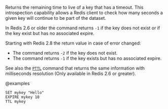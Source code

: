 Returns the remaining time to live of a key that has a timeout.
This introspection capability allows a Redis client to check how many seconds a
given key will continue to be part of the dataset.

In Redis 2.6 or older the command returns `-1` if the key does not exist or if the key exist but has no associated expire.

Starting with Redis 2.8 the return value in case of error changed:

* The command returns `-2` if the key does not exist.
* The command returns `-1` if the key exists but has no associated expire.

See also the [`PTTL`](./pttl) command that returns the same information with milliseconds resolution (Only available in Redis 2.6 or greater).

@examples

```cli
SET mykey "Hello"
EXPIRE mykey 10
TTL mykey
```

